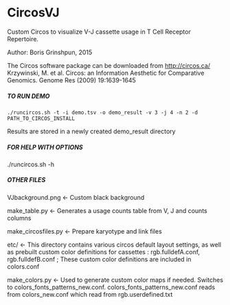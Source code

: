 # CircosVJ
Custom Circos to visualize V-J cassette usage in T Cell Receptor Repertoire.

Author: Boris Grinshpun, 2015


The Circos software package can be downloaded from http://circos.ca/
Krzywinski, M. et al. Circos: an Information Aesthetic for Comparative Genomics. Genome Res (2009) 19:1639-1645

##### TO RUN DEMO #####
```
./runcircos.sh -t -i demo.tsv -o demo_result -v 3 -j 4 -n 2 -d PATH_TO_CIRCOS_INSTALL
```

Results are stored in a newly created demo_result directory


##### FOR HELP WITH OPTIONS ####
./runcircos.sh -h


##### OTHER FILES #####
VJbackground.png <- Custom black background

make_table.py <- Generates a usage counts table from V, J and counts columns

make_circosfiles.py <- Prepare karyotype and link files

etc/ <- This directory contains various circos default layout settings, as well as prebuilt custom color definitions for cassettes : rgb.fulldefA.conf, rgb.fulldefB.conf ; These custom color definitions are included in colors.conf

make_colors.py <- Used to generate custom color maps if needed. Switches to colors_fonts_patterns_new.conf.
colors_fonts_patterns_new.conf reads from colors_new.conf which read from rgb.userdefined.txt








